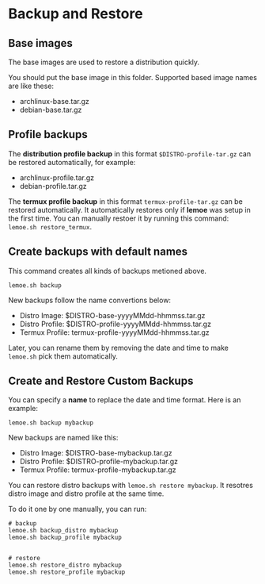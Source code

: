 
# Backup and Restore

## Base images

The base images are used to restore a distribution quickly.

You should put the base image in this folder. Supported based image names are like these:

* archlinux-base.tar.gz
* debian-base.tar.gz

## Profile backups

The **distribution profile backup** in this format `$DISTRO-profile-tar.gz` can be restored automatically, for example:

* archlinux-profile.tar.gz
* debian-profile.tar.gz

The **termux profile backup** in this format `termux-profile-tar.gz` can be restored automatically. It automatically restores only if **lemoe** was setup in the first time. You can manually restoer it by running this command: `lemoe.sh restore_termux`.

## Create backups with default names

This command creates all kinds of backups metioned above.

```
lemoe.sh backup
```

New backups follow the name convertions below:

* Distro Image: $DISTRO-base-yyyyMMdd-hhmmss.tar.gz
* Distro Profile: $DISTRO-profile-yyyyMMdd-hhmmss.tar.gz
* Termux Profile: termux-profile-yyyyMMdd-hhmmss.tar.gz

Later, you can rename them by removing the date and time to make `lemoe.sh` pick them automatically.

## Create and Restore Custom Backups

You can specify a **name** to replace the date and time format. Here is an example:


```
lemoe.sh backup mybackup
```

New backups are named like this:

* Distro Image: $DISTRO-base-mybackup.tar.gz
* Distro Profile: $DISTRO-profile-mybackup.tar.gz
* Termux Profile: termux-profile-mybackup.tar.gz

You can restore distro backups with `lemoe.sh restore mybackup`. It resotres distro image and distro profile at the same time.

To do it one by one manually, you can run:
```
# backup
lemoe.sh backup_distro mybackup
lemoe.sh backup_profile mybackup


# restore
lemoe.sh restore_distro mybackup
lemoe.sh restore_profile mybackup
```

